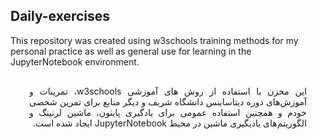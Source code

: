 ## Daily-exercises


This repository was created using w3schools training methods for my personal practice as well as general use for learning in the JupyterNotebook environment.

<section style="direction: rtl; text-align: justify; margin: 30px;">

این مخزن با استفاده از روش های آموزشی w3schools، تمرینات و آموزش‌های دوره دیتاساینس دانشگاه شریف و دیگر منابع برای تمرین شخصی خودم و همچنین استفاده عمومی برای یادگیری پایتون، ماشین لرنینگ و الگوریتم‌های یادیگیری ماشین در محیط JupyterNotebook ایجاد شده است.
</section>

